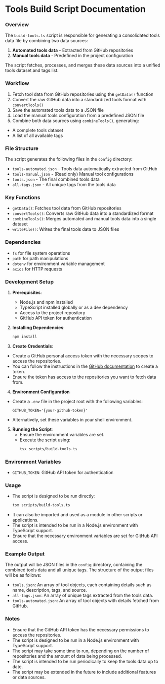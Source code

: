 # Tools Build Script Documentation

### Overview

The `build-tools.ts` script is responsible for generating a consolidated tools data file by combining two data sources:

1. **Automated tools data** - Extracted from GitHub repositories
2. **Manual tools data** - Predefined in the project configuration

The script fetches, processes, and merges these data sources into a unified tools dataset and tags list.

### Workflow

1. Fetch tool data from GitHub repositories using the `getData()` function
2. Convert the raw GitHub data into a standardized tools format with `convertTools()`
3. Save the automated tools data to a JSON file
4. Load the manual tools configuration from a predefined JSON file
5. Combine both data sources using `combineTools()`, generating:
  - A complete tools dataset
  - A list of all available tags

### File Structure

The script generates the following files in the `config` directory:

- `tools-automated.json` - Tools data automatically extracted from GitHub
- `tools-manual.json` - (Read only) Manual tool configurations
- `tools.json` - The final combined tools data
- `all-tags.json` - All unique tags from the tools data

### Key Functions
- `getData()`: Fetches tool data from GitHub repositories
- `convertTools()`: Converts raw GitHub data into a standardized format
- `combineTools()`: Merges automated and manual tools data into a single dataset
- `writeFile()`: Writes the final tools data to JSON files

### Dependencies
- `fs` for file system operations
- `path` for path manipulations
- `dotenv` for environment variable management
- `axios` for HTTP requests

### Development Setup
1. **Prerequisites**:
   - Node.js and npm installed
   - TypeScript installed globally or as a dev dependency
   - Access to the project repository
   - GitHub API token for authentication

2. **Installing Dependencies**:
   ```bash
   npm install
   ```

3. **Create Credentials**:
  - Create a GitHub personal access token with the necessary scopes to access the repositories.
  - You can follow the instructions in the [GitHub documentation](https://docs.github.com/en/authentication/keeping-your-account-and-data-secure/creating-a-personal-access-token) to create a token.
  - Ensure the token has access to the repositories you want to fetch data from.

4. **Environment Configuration**
  - Create a `.env` file in the project root with the following variables:
    ```
    GITHUB_TOKEN='{your-github-token}'
    ```
  - Alternatively, set these variables in your shell environment.
  
5. **Running the Script**:
   - Ensure the environment variables are set.
   - Execute the script using:
     ```bash
     tsx scripts/build-tools.ts
     ```

### Environment Variables
- `GITHUB_TOKEN`: GitHub API token for authentication

### Usage
- The script is designed to be run directly:
  ```bash
  tsx scripts/build-tools.ts
  ```
- It can also be imported and used as a module in other scripts or applications.
- The script is intended to be run in a Node.js environment with TypeScript support.
- Ensure that the necessary environment variables are set for GitHub API access.

### Example Output
The output will be JSON files in the `config` directory, containing the combined tools data and all unique tags. The structure of the output files will be as follows:
 - `tools.json`: An array of tool objects, each containing details such as name, description, tags, and source.
 - `all-tags.json`: An array of unique tags extracted from the tools data.
 - `tools-automated.json`: An array of tool objects with details fetched from GitHub.

### Notes
- Ensure that the GitHub API token has the necessary permissions to access the repositories.
- The script is designed to be run in a Node.js environment with TypeScript support.
- The script may take some time to run, depending on the number of repositories and the amount of data being processed.
- The script is intended to be run periodically to keep the tools data up to date.
- The script may be extended in the future to include additional features or data sources.

